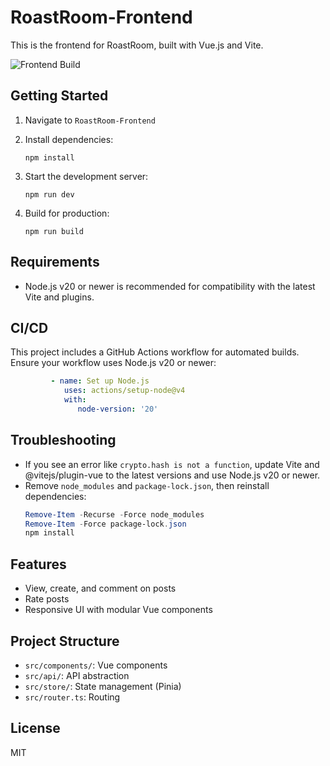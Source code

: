 # RoastRoom-Frontend

This is the frontend for RoastRoom, built with Vue.js and Vite.

![Frontend Build](https://github.com/LzrBear/RoastRoom-Frontend/actions/workflows/frontend-build.yml/badge.svg?branch=main)

## Getting Started

1. Navigate to `RoastRoom-Frontend`
2. Install dependencies:
   ```shell
   npm install
   ```
3. Start the development server:
   ```shell
   npm run dev
   ```

4. Build for production:
    ```shell
    npm run build
    ```

## Requirements
- Node.js v20 or newer is recommended for compatibility with the latest Vite and plugins.

## CI/CD
This project includes a GitHub Actions workflow for automated builds. Ensure your workflow uses Node.js v20 or newer:
```yaml
         - name: Set up Node.js
            uses: actions/setup-node@v4
            with:
               node-version: '20'
```

## Troubleshooting
- If you see an error like `crypto.hash is not a function`, update Vite and @vitejs/plugin-vue to the latest versions and use Node.js v20 or newer.
- Remove `node_modules` and `package-lock.json`, then reinstall dependencies:
   ```powershell
   Remove-Item -Recurse -Force node_modules
   Remove-Item -Force package-lock.json
   npm install
   ```

## Features
- View, create, and comment on posts
- Rate posts
- Responsive UI with modular Vue components

## Project Structure
- `src/components/`: Vue components
- `src/api/`: API abstraction
- `src/store/`: State management (Pinia)
- `src/router.ts`: Routing

## License
MIT
